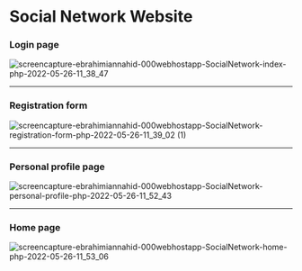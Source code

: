 # Social Network Website

### Login page

![screencapture-ebrahimiannahid-000webhostapp-SocialNetwork-index-php-2022-05-26-11_38_47](https://user-images.githubusercontent.com/82975802/170437380-68a750a9-3ddf-47c6-a1e7-d61921ebd209.png)


---

### Registration form

![screencapture-ebrahimiannahid-000webhostapp-SocialNetwork-registration-form-php-2022-05-26-11_39_02 (1)](https://user-images.githubusercontent.com/82975802/170437407-2df11df8-e00f-40ae-b8b0-b7caaed6e40d.png)


---

### Personal profile page

![screencapture-ebrahimiannahid-000webhostapp-SocialNetwork-personal-profile-php-2022-05-26-11_52_43](https://user-images.githubusercontent.com/82975802/170439127-5006751e-b817-4426-ba6c-6fa402eb86f7.png)

---

### Home page

![screencapture-ebrahimiannahid-000webhostapp-SocialNetwork-home-php-2022-05-26-11_53_06](https://user-images.githubusercontent.com/82975802/170439545-35cd0ee3-1da3-466f-b1f5-22e63bad569e.png)



